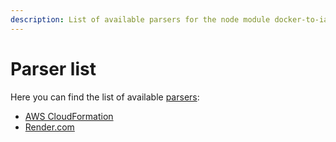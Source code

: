 ```yaml
---
description: List of available parsers for the node module docker-to-iac
---
```


# Parser list

Here you can find the list of available [parsers](/docker-to-iac/parser-explanation.md):

- [AWS CloudFormation](/docker-to-iac/parser/aws-cloudformation.md)
- [Render.com](/docker-to-iac/parser/render.com.md)

